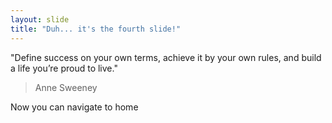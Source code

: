 ```yaml
---
layout: slide
title: "Duh... it's the fourth slide!"
---
```

"Define success on your own terms, achieve it by your own rules, and build a life you’re proud to live."
> Anne Sweeney

Now you can navigate to home
